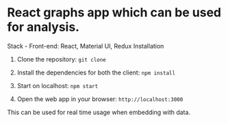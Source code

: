 # React graphs app which can be used for analysis.

Stack - Front-end: React, Material UI, Redux
Installation
1. Clone the repository:
  `git clone `

2. Install the dependencies for both the client:
  `npm install`

3. Start on localhost:
  `npm start`

4. Open the web app in your browser:
  `http://localhost:3000`


This can be used for real time usage when embedding with data.
